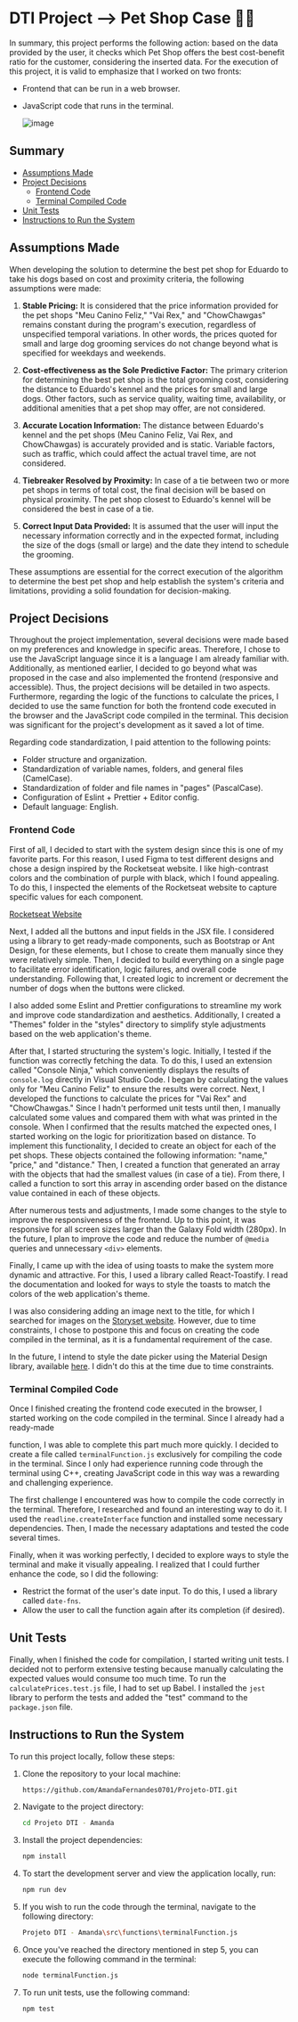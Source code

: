 # DTI Project --> Pet Shop Case 🐶🐾

In summary, this project performs the following action: based on the data provided by the user, it checks which Pet Shop offers the best cost-benefit ratio for the customer, considering the inserted data. For the execution of this project, it is valid to emphasize that I worked on two fronts:

- Frontend that can be run in a web browser.
- JavaScript code that runs in the terminal.
  
  ![image](https://github.com/AmandaFernandes0701/Projeto-DTI/assets/116132492/1f856851-43c2-43e8-b2c9-201e1da989a5)

## Summary
- [Assumptions Made](#assumptions-made)
- [Project Decisions](#project-decisions)
  - [Frontend Code](#frontend-code)
  - [Terminal Compiled Code](#terminal-compiled-code)
- [Unit Tests](#unit-tests)
- [Instructions to Run the System](#instructions-to-run-the-system)

## Assumptions Made

When developing the solution to determine the best pet shop for Eduardo to take his dogs based on cost and proximity criteria, the following assumptions were made:

1. **Stable Pricing:** It is considered that the price information provided for the pet shops "Meu Canino Feliz," "Vai Rex," and "ChowChawgas" remains constant during the program's execution, regardless of unspecified temporal variations. In other words, the prices quoted for small and large dog grooming services do not change beyond what is specified for weekdays and weekends.

2. **Cost-effectiveness as the Sole Predictive Factor:** The primary criterion for determining the best pet shop is the total grooming cost, considering the distance to Eduardo's kennel and the prices for small and large dogs. Other factors, such as service quality, waiting time, availability, or additional amenities that a pet shop may offer, are not considered.

3. **Accurate Location Information:** The distance between Eduardo's kennel and the pet shops (Meu Canino Feliz, Vai Rex, and ChowChawgas) is accurately provided and is static. Variable factors, such as traffic, which could affect the actual travel time, are not considered.

4. **Tiebreaker Resolved by Proximity:** In case of a tie between two or more pet shops in terms of total cost, the final decision will be based on physical proximity. The pet shop closest to Eduardo's kennel will be considered the best in case of a tie.

5. **Correct Input Data Provided:** It is assumed that the user will input the necessary information correctly and in the expected format, including the size of the dogs (small or large) and the date they intend to schedule the grooming.

These assumptions are essential for the correct execution of the algorithm to determine the best pet shop and help establish the system's criteria and limitations, providing a solid foundation for decision-making.

## Project Decisions

Throughout the project implementation, several decisions were made based on my preferences and knowledge in specific areas. Therefore, I chose to use the JavaScript language since it is a language I am already familiar with. Additionally, as mentioned earlier, I decided to go beyond what was proposed in the case and also implemented the frontend (responsive and accessible). Thus, the project decisions will be detailed in two aspects. Furthermore, regarding the logic of the functions to calculate the prices, I decided to use the same function for both the frontend code executed in the browser and the JavaScript code compiled in the terminal. This decision was significant for the project's development as it saved a lot of time.

Regarding code standardization, I paid attention to the following points:

- Folder structure and organization.
- Standardization of variable names, folders, and general files (CamelCase).
- Standardization of folder and file names in "pages" (PascalCase).
- Configuration of Eslint + Prettier + Editor config.
- Default language: English.

### Frontend Code

First of all, I decided to start with the system design since this is one of my favorite parts. For this reason, I used Figma to test different designs and chose a design inspired by the Rocketseat website. I like high-contrast colors and the combination of purple with black, which I found appealing. To do this, I inspected the elements of the Rocketseat website to capture specific values for each component.

[Rocketseat Website](https://www.rocketseat.com.br/)

Next, I added all the buttons and input fields in the JSX file. I considered using a library to get ready-made components, such as Bootstrap or Ant Design, for these elements, but I chose to create them manually since they were relatively simple. Then, I decided to build everything on a single page to facilitate error identification, logic failures, and overall code understanding. Following that, I created logic to increment or decrement the number of dogs when the buttons were clicked.

I also added some Eslint and Prettier configurations to streamline my work and improve code standardization and aesthetics. Additionally, I created a "Themes" folder in the "styles" directory to simplify style adjustments based on the web application's theme.

After that, I started structuring the system's logic. Initially, I tested if the function was correctly fetching the data. To do this, I used an extension called "Console Ninja," which conveniently displays the results of `console.log` directly in Visual Studio Code. I began by calculating the values only for "Meu Canino Feliz" to ensure the results were correct. Next, I developed the functions to calculate the prices for "Vai Rex" and "ChowChawgas." Since I hadn't performed unit tests until then, I manually calculated some values and compared them with what was printed in the console. When I confirmed that the results matched the expected ones, I started working on the logic for prioritization based on distance. To implement this functionality, I decided to create an object for each of the pet shops. These objects contained the following information: "name," "price," and "distance." Then, I created a function that generated an array with the objects that had the smallest values (in case of a tie). From there, I called a function to sort this array in ascending order based on the distance value contained in each of these objects.

After numerous tests and adjustments, I made some changes to the style to improve the responsiveness of the frontend. Up to this point, it was responsive for all screen sizes larger than the Galaxy Fold width (280px). In the future, I plan to improve the code and reduce the number of `@media` queries and unnecessary `<div>` elements.

Finally, I came up with the idea of using toasts to make the system more dynamic and attractive. For this, I used a library called React-Toastify. I read the documentation and looked for ways to style the toasts to match the colors of the web application's theme.

I was also considering adding an image next to the title, for which I searched for images on the [Storyset website](https://storyset.com/dog). However, due to time constraints, I chose to postpone this and focus on creating the code compiled in the terminal, as it is a fundamental requirement of the case.

In the future, I intend to style the date picker using the Material Design library, available [here](https://m3.material.io/components/date-pickers/specs). I didn't do this at the time due to time constraints.

### Terminal Compiled Code

Once I finished creating the frontend code executed in the browser, I started working on the code compiled in the terminal. Since I already had a ready-made

 function, I was able to complete this part much more quickly. I decided to create a file called `terminalFunction.js` exclusively for compiling the code in the terminal. Since I only had experience running code through the terminal using C++, creating JavaScript code in this way was a rewarding and challenging experience.

The first challenge I encountered was how to compile the code correctly in the terminal. Therefore, I researched and found an interesting way to do it. I used the `readline.createInterface` function and installed some necessary dependencies. Then, I made the necessary adaptations and tested the code several times.

Finally, when it was working perfectly, I decided to explore ways to style the terminal and make it visually appealing. I realized that I could further enhance the code, so I did the following:

- Restrict the format of the user's date input. To do this, I used a library called `date-fns`.
- Allow the user to call the function again after its completion (if desired).

## Unit Tests

Finally, when I finished the code for compilation, I started writing unit tests. I decided not to perform extensive testing because manually calculating the expected values would consume too much time. To run the `calculatePrices.test.js` file, I had to set up Babel. I installed the `jest` library to perform the tests and added the "test" command to the `package.json` file.

## Instructions to Run the System

To run this project locally, follow these steps:

1. Clone the repository to your local machine:
   ```bash
   https://github.com/AmandaFernandes0701/Projeto-DTI.git
   ```

2. Navigate to the project directory:
   ```bash
   cd Projeto DTI - Amanda
   ```

3. Install the project dependencies:
   ```bash
   npm install
   ```

4. To start the development server and view the application locally, run:
   ```bash
   npm run dev
   ```

5. If you wish to run the code through the terminal, navigate to the following directory:
   ```bash
   Projeto DTI - Amanda\src\functions\terminalFunction.js
   ```

6. Once you've reached the directory mentioned in step 5, you can execute the following command in the terminal:
   ```bash
   node terminalFunction.js
   ```

7. To run unit tests, use the following command:
   ```bash
   npm test
   ```
